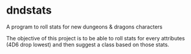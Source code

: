 # dndstats
A program to roll stats for new dungeons &amp; dragons characters

The objective of this project is to be able to roll stats for every attributes (4D6 drop lowest) and then suggest a class based on those stats.
